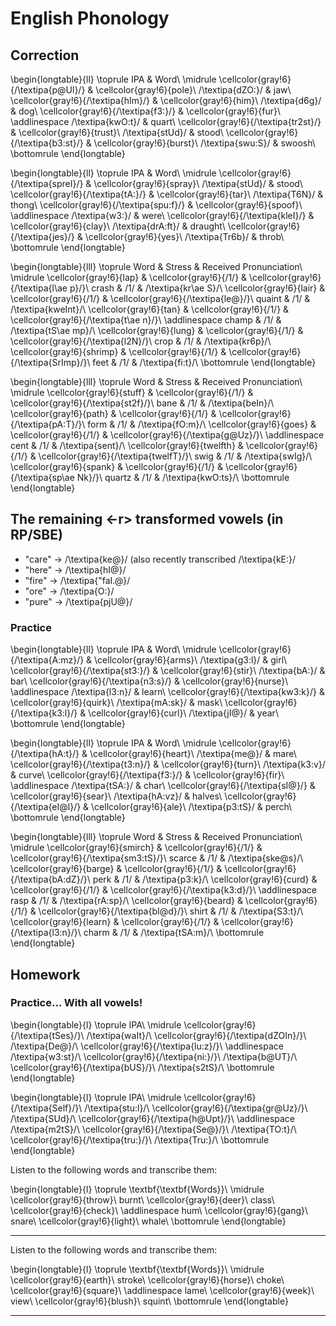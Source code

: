 # English Phonology



## Correction


\begin{longtable}{ll}
\toprule
IPA & Word\\
\midrule
\cellcolor{gray!6}{/\textipa{p@Ul}/} & \cellcolor{gray!6}{pole}\\
/\textipa{dZO:}/ & jaw\\
\cellcolor{gray!6}{/\textipa{hIm}/} & \cellcolor{gray!6}{him}\\
/\textipa{d6g}/ & dog\\
\cellcolor{gray!6}{/\textipa{f3:}/} & \cellcolor{gray!6}{fur}\\
\addlinespace
/\textipa{kwO:t}/ & quart\\
\cellcolor{gray!6}{/\textipa{tr2st}/} & \cellcolor{gray!6}{trust}\\
/\textipa{stUd}/ & stood\\
\cellcolor{gray!6}{/\textipa{b3:st}/} & \cellcolor{gray!6}{burst}\\
/\textipa{swu:S}/ & swoosh\\
\bottomrule
\end{longtable}


\begin{longtable}{ll}
\toprule
IPA & Word\\
\midrule
\cellcolor{gray!6}{/\textipa{spreI}/} & \cellcolor{gray!6}{spray}\\
/\textipa{stUd}/ & stood\\
\cellcolor{gray!6}{/\textipa{tA:}/} & \cellcolor{gray!6}{tar}\\
/\textipa{T6N}/ & thong\\
\cellcolor{gray!6}{/\textipa{spu:f}/} & \cellcolor{gray!6}{spoof}\\
\addlinespace
/\textipa{w3:}/ & were\\
\cellcolor{gray!6}{/\textipa{kleI}/} & \cellcolor{gray!6}{clay}\\
/\textipa{drA:ft}/ & draught\\
\cellcolor{gray!6}{/\textipa{jes}/} & \cellcolor{gray!6}{yes}\\
/\textipa{Tr6b}/ & throb\\
\bottomrule
\end{longtable}

\begin{longtable}{lll}
\toprule
Word & Stress & Received Pronunciation\\
\midrule
\cellcolor{gray!6}{lap} & \cellcolor{gray!6}{/1/} & \cellcolor{gray!6}{/\textipa{l\ae p}/}\\
crash & /1/ & /\textipa{kr\ae S}/\\
\cellcolor{gray!6}{lair} & \cellcolor{gray!6}{/1/} & \cellcolor{gray!6}{/\textipa{le@}/}\\
quaint & /1/ & /\textipa{kweInt}/\\
\cellcolor{gray!6}{tan} & \cellcolor{gray!6}{/1/} & \cellcolor{gray!6}{/\textipa{t\ae n}/}\\
\addlinespace
champ & /1/ & /\textipa{tS\ae mp}/\\
\cellcolor{gray!6}{lung} & \cellcolor{gray!6}{/1/} & \cellcolor{gray!6}{/\textipa{l2N}/}\\
crop & /1/ & /\textipa{kr6p}/\\
\cellcolor{gray!6}{shrimp} & \cellcolor{gray!6}{/1/} & \cellcolor{gray!6}{/\textipa{SrImp}/}\\
feet & /1/ & /\textipa{fi:t}/\\
\bottomrule
\end{longtable}


\begin{longtable}{lll}
\toprule
Word & Stress & Received Pronunciation\\
\midrule
\cellcolor{gray!6}{stuff} & \cellcolor{gray!6}{/1/} & \cellcolor{gray!6}{/\textipa{st2f}/}\\
bane & /1/ & /\textipa{beIn}/\\
\cellcolor{gray!6}{path} & \cellcolor{gray!6}{/1/} & \cellcolor{gray!6}{/\textipa{pA:T}/}\\
form & /1/ & /\textipa{fO:m}/\\
\cellcolor{gray!6}{goes} & \cellcolor{gray!6}{/1/} & \cellcolor{gray!6}{/\textipa{g@Uz}/}\\
\addlinespace
cent & /1/ & /\textipa{sent}/\\
\cellcolor{gray!6}{twelfth} & \cellcolor{gray!6}{/1/} & \cellcolor{gray!6}{/\textipa{twelfT}/}\\
swig & /1/ & /\textipa{swIg}/\\
\cellcolor{gray!6}{spank} & \cellcolor{gray!6}{/1/} & \cellcolor{gray!6}{/\textipa{sp\ae Nk}/}\\
quartz & /1/ & /\textipa{kwO:ts}/\\
\bottomrule
\end{longtable}

## The remaining <-r> transformed vowels (in RP/SBE)

* "care"  $\rightarrow$ /\textipa{ke@}/ (also recently transcribed /\textipa{kE:}/
* "here"  $\rightarrow$ /\textipa{hI@}/
* "fire"  $\rightarrow$ /\textipa{"faI.@}/
* "ore"  $\rightarrow$ /\textipa{O:}/
* "pure"  $\rightarrow$ /\textipa{pjU@}/

### Practice


\begin{longtable}{ll}
\toprule
IPA & Word\\
\midrule
\cellcolor{gray!6}{/\textipa{A:mz}/} & \cellcolor{gray!6}{arms}\\
/\textipa{g3:l}/ & girl\\
\cellcolor{gray!6}{/\textipa{st3:}/} & \cellcolor{gray!6}{stir}\\
/\textipa{bA:}/ & bar\\
\cellcolor{gray!6}{/\textipa{n3:s}/} & \cellcolor{gray!6}{nurse}\\
\addlinespace
/\textipa{l3:n}/ & learn\\
\cellcolor{gray!6}{/\textipa{kw3:k}/} & \cellcolor{gray!6}{quirk}\\
/\textipa{mA:sk}/ & mask\\
\cellcolor{gray!6}{/\textipa{k3:l}/} & \cellcolor{gray!6}{curl}\\
/\textipa{jI@}/ & year\\
\bottomrule
\end{longtable}


\begin{longtable}{ll}
\toprule
IPA & Word\\
\midrule
\cellcolor{gray!6}{/\textipa{hA:t}/} & \cellcolor{gray!6}{heart}\\
/\textipa{me@}/ & mare\\
\cellcolor{gray!6}{/\textipa{t3:n}/} & \cellcolor{gray!6}{turn}\\
/\textipa{k3:v}/ & curve\\
\cellcolor{gray!6}{/\textipa{f3:}/} & \cellcolor{gray!6}{fir}\\
\addlinespace
/\textipa{tSA:}/ & char\\
\cellcolor{gray!6}{/\textipa{sI@}/} & \cellcolor{gray!6}{sear}\\
/\textipa{hA:vz}/ & halves\\
\cellcolor{gray!6}{/\textipa{eI@l}/} & \cellcolor{gray!6}{ale}\\
/\textipa{p3:tS}/ & perch\\
\bottomrule
\end{longtable}


\begin{longtable}{lll}
\toprule
Word & Stress & Received Pronunciation\\
\midrule
\cellcolor{gray!6}{smirch} & \cellcolor{gray!6}{/1/} & \cellcolor{gray!6}{/\textipa{sm3:tS}/}\\
scarce & /1/ & /\textipa{ske@s}/\\
\cellcolor{gray!6}{barge} & \cellcolor{gray!6}{/1/} & \cellcolor{gray!6}{/\textipa{bA:dZ}/}\\
perk & /1/ & /\textipa{p3:k}/\\
\cellcolor{gray!6}{curd} & \cellcolor{gray!6}{/1/} & \cellcolor{gray!6}{/\textipa{k3:d}/}\\
\addlinespace
rasp & /1/ & /\textipa{rA:sp}/\\
\cellcolor{gray!6}{beard} & \cellcolor{gray!6}{/1/} & \cellcolor{gray!6}{/\textipa{bI@d}/}\\
shirt & /1/ & /\textipa{S3:t}/\\
\cellcolor{gray!6}{learn} & \cellcolor{gray!6}{/1/} & \cellcolor{gray!6}{/\textipa{l3:n}/}\\
charm & /1/ & /\textipa{tSA:m}/\\
\bottomrule
\end{longtable}

## Homework

### Practice... With all vowels!


\begin{longtable}{l}
\toprule
IPA\\
\midrule
\cellcolor{gray!6}{/\textipa{tSes}/}\\
/\textipa{waIt}/\\
\cellcolor{gray!6}{/\textipa{dZOIn}/}\\
/\textipa{De@}/\\
\cellcolor{gray!6}{/\textipa{lu:z}/}\\
\addlinespace
/\textipa{w3:st}/\\
\cellcolor{gray!6}{/\textipa{ni:}/}\\
/\textipa{b@UT}/\\
\cellcolor{gray!6}{/\textipa{bUS}/}\\
/\textipa{s2tS}/\\
\bottomrule
\end{longtable}


\begin{longtable}{l}
\toprule
IPA\\
\midrule
\cellcolor{gray!6}{/\textipa{Self}/}\\
/\textipa{stu:l}/\\
\cellcolor{gray!6}{/\textipa{gr@Uz}/}\\
/\textipa{SUd}/\\
\cellcolor{gray!6}{/\textipa{h@Upt}/}\\
\addlinespace
/\textipa{m2tS}/\\
\cellcolor{gray!6}{/\textipa{Se@}/}\\
/\textipa{TO:t}/\\
\cellcolor{gray!6}{/\textipa{tru:}/}\\
/\textipa{Tru:}/\\
\bottomrule
\end{longtable}

Listen to the following words and transcribe them:



 
\begin{longtable}{l}
\toprule
\textbf{\textbf{Words}}\\
\midrule
\cellcolor{gray!6}{throw}\\
burnt\\
\cellcolor{gray!6}{deer}\\
class\\
\cellcolor{gray!6}{check}\\
\addlinespace
hum\\
\cellcolor{gray!6}{gang}\\
snare\\
\cellcolor{gray!6}{light}\\
whale\\
\bottomrule
\end{longtable} 

---

Listen to the following words and transcribe them:



 
\begin{longtable}{l}
\toprule
\textbf{\textbf{Words}}\\
\midrule
\cellcolor{gray!6}{earth}\\
stroke\\
\cellcolor{gray!6}{horse}\\
choke\\
\cellcolor{gray!6}{square}\\
\addlinespace
lame\\
\cellcolor{gray!6}{week}\\
view\\
\cellcolor{gray!6}{blush}\\
squint\\
\bottomrule
\end{longtable} 

---

